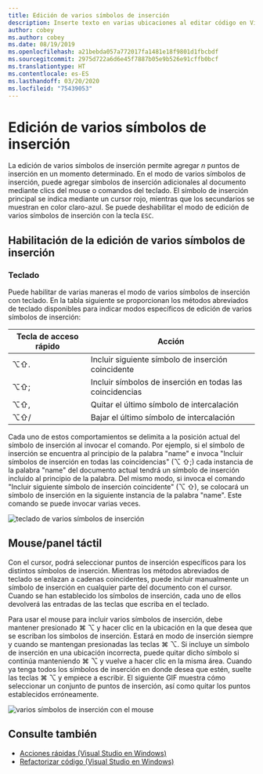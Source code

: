 ```yaml
---
title: Edición de varios símbolos de inserción
description: Inserte texto en varias ubicaciones al editar código en Visual Studio para Mac.
author: cobey
ms.author: cobey
ms.date: 08/19/2019
ms.openlocfilehash: a21bebda057a772017fa1481e18f9801d1fbcbdf
ms.sourcegitcommit: 2975d722a6d6e45f7887b05e9b526e91cffb0bcf
ms.translationtype: HT
ms.contentlocale: es-ES
ms.lasthandoff: 03/20/2020
ms.locfileid: "75439053"
---
```

# <a name="multi-caret-editing"></a>Edición de varios símbolos de inserción

La edición de varios símbolos de inserción permite agregar _n_ puntos de inserción en un momento determinado. En el modo de varios símbolos de inserción, puede agregar símbolos de inserción adicionales al documento mediante clics del mouse o comandos del teclado. El símbolo de inserción principal se indica mediante un cursor rojo, mientras que los secundarios se muestran en color claro-azul. Se puede deshabilitar el modo de edición de varios símbolos de inserción con la tecla `ESC`.

## <a name="enabling-multi-caret-editing"></a>Habilitación de la edición de varios símbolos de inserción

### <a name="keyboard"></a>Teclado

Puede habilitar de varias maneras el modo de varios símbolos de inserción con teclado. En la tabla siguiente se proporcionan los métodos abreviados de teclado disponibles para indicar modos específicos de edición de varios símbolos de inserción:

| Tecla de acceso rápido  | Acción                        | 
|---------| ------------------------------|
|  ⌥⇧.   | Incluir siguiente símbolo de inserción coincidente    | 
|  ⌥⇧;   | Incluir símbolos de inserción en todas las coincidencias | 
|  ⌥⇧,   | Quitar el último símbolo de intercalación             | 
|  ⌥⇧/   | Bajar el último símbolo de intercalación          | 

Cada uno de estos comportamientos se delimita a la posición actual del símbolo de inserción al invocar el comando. Por ejemplo, si el símbolo de inserción se encuentra al principio de la palabra "name" e invoca "Incluir símbolos de inserción en todas las coincidencias" (⌥ ⇧;) cada instancia de la palabra "name" del documento actual tendrá un símbolo de inserción incluido al principio de la palabra. Del mismo modo, si invoca el comando "Incluir siguiente símbolo de inserción coincidente" (⌥ ⇧), se colocará un símbolo de inserción en la siguiente instancia de la palabra "name". Este comando se puede invocar varias veces.

![teclado de varios símbolos de inserción](media/multi-caret-keyboard.gif)

## <a name="mousetouchpad"></a>Mouse/panel táctil

Con el cursor, podrá seleccionar puntos de inserción específicos para los distintos símbolos de inserción. Mientras los métodos abreviados de teclado se enlazan a cadenas coincidentes, puede incluir manualmente un símbolo de inserción en cualquier parte del documento con el cursor. Cuando se han establecido los símbolos de inserción, cada uno de ellos devolverá las entradas de las teclas que escriba en el teclado.

Para usar el mouse para incluir varios símbolos de inserción, debe mantener presionado ⌘ ⌥ y hacer clic en la ubicación en la que desea que se escriban los símbolos de inserción. Estará en modo de inserción siempre y cuando se mantengan presionadas las teclas ⌘ ⌥. Si incluye un símbolo de inserción en una ubicación incorrecta, puede quitar dicho símbolo si continúa manteniendo ⌘ ⌥ y vuelve a hacer clic en la misma área. Cuando ya tenga todos los símbolos de inserción en donde desea que estén, suelte las teclas ⌘ ⌥ y empiece a escribir. El siguiente GIF muestra cómo seleccionar un conjunto de puntos de inserción, así como quitar los puntos establecidos erróneamente.

![varios símbolos de inserción con el mouse](media/multi-caret-mouse.gif)

## <a name="see-also"></a>Consulte también

- [Acciones rápidas (Visual Studio en Windows)](/visualstudio/ide/quick-actions)
- [Refactorizar código (Visual Studio en Windows)](/visualstudio/ide/refactoring-in-visual-studio)
